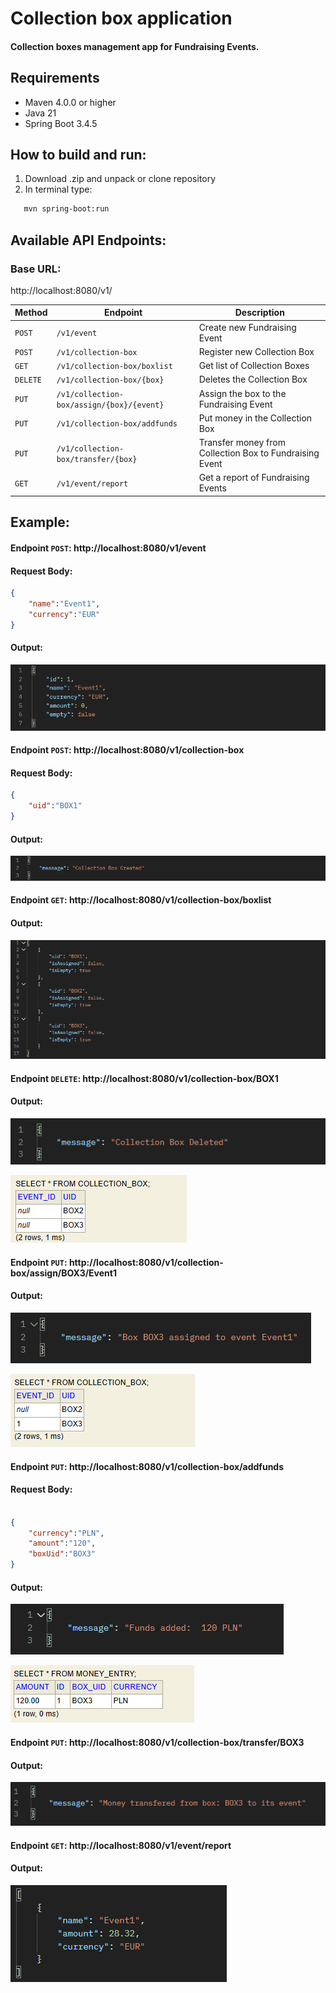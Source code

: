 # Collection box application
#### Collection boxes management app for Fundraising Events.

## Requirements
- Maven 4.0.0 or higher
- Java 21
- Spring Boot 3.4.5
## How to build and run:
1. Download .zip and unpack or clone repository
2. In terminal type:
```bash
   mvn spring-boot:run
```


## Available API Endpoints:
### Base URL:
http://localhost:8080/v1/

| Method   | Endpoint                                  | Description                                             |
|----------|-------------------------------------------|---------------------------------------------------------|
| `POST`   | `/v1/event`                               | Create new Fundraising Event                            |
| `POST`   | `/v1/collection-box`                      | Register new Collection Box                             |
| `GET`    | `/v1/collection-box/boxlist`              | Get list of Collection Boxes                            |
| `DELETE` | `/v1/collection-box/{box}`                | Deletes the Collection Box                              | 
| `PUT`    | `/v1/collection-box/assign/{box}/{event}` | Assign the box to the Fundraising Event                 |
| `PUT`    | `/v1/collection-box/addfunds`             | Put money in the Collection Box                         |
| `PUT`    | `/v1/collection-box/transfer/{box}`       | Transfer money from Collection Box to Fundraising Event |
| `GET`    | `/v1/event/report`                        | Get a report of Fundraising Events                      |



## Example:
#### Endpoint `POST`: http://localhost:8080/v1/event
#### Request Body:
```json
{
    "name":"Event1",
    "currency":"EUR"
}
```
#### Output:
![img1](.media/img1.png)


#### Endpoint `POST`: http://localhost:8080/v1/collection-box
#### Request Body:
```json
{
    "uid":"BOX1"
}
```
#### Output:
![img2](.media/img2.png)

#### Endpoint `GET`: http://localhost:8080/v1/collection-box/boxlist
#### Output:
![img3](.media/img3.png)




#### Endpoint `DELETE`: http://localhost:8080/v1/collection-box/BOX1
#### Output:
![img4](.media/img4.png)

![img5](.media/img5.png)


#### Endpoint `PUT`: http://localhost:8080/v1/collection-box/assign/BOX3/Event1
#### Output:
![img6](.media/img6.png)

![img7](.media/img7.png)

#### Endpoint `PUT`: http://localhost:8080/v1/collection-box/addfunds
#### Request Body:
```json

{
    "currency":"PLN",
    "amount":"120",
    "boxUid":"BOX3"
}
```
#### Output:
![img8](.media/img8.png)

![img9](.media/img9.png)

#### Endpoint `PUT`: http://localhost:8080/v1/collection-box/transfer/BOX3
#### Output:
![img10](.media/img10.png)
#### Endpoint `GET`: http://localhost:8080/v1/event/report
#### Output:
![img11](.media/img11.png)